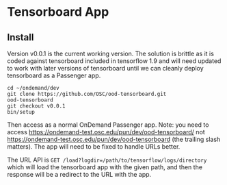# Tensorboard App

## Install

Version v0.0.1 is the current working version. The solution is brittle as it is coded against tensorboard included in tensorflow 1.9 and will need updated to work with later versions of tensorboard until we can cleanly deploy tensorboard as a Passenger app.

```shell
cd ~/ondemand/dev
git clone https://github.com/OSC/ood-tensorboard.git
ood-tensorboard
git checkout v0.0.1
bin/setup
```

Then access as a normal OnDemand Passenger app. Note: you need to access https://ondemand-test.osc.edu/pun/dev/ood-tensorboard/ not https://ondemand-test.osc.edu/pun/dev/ood-tensorboard (the trailing slash matters). The app will need to be fixed to handle URLs better.

The URL API is `GET /load?logdir=/path/to/tensorflow/logs/directory` which will load the tensorboard app with the given path, and then the response will be a redirect to the URL with the app.
